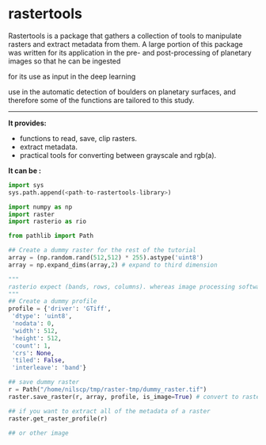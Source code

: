 # rastertools

Rastertools is a package that gathers a collection of tools to manipulate rasters and extract metadata from them. A large portion of this package was written for its application in the pre- and post-processing of planetary images so that he can be ingested 



for its use as input in the deep learning 



 use in the automatic detection of boulders on planetary surfaces, and therefore some of the functions are tailored to this study. 

----------------------

**It provides:**

+ functions to read, save, clip rasters.
+ extract metadata.
+ practical tools for converting between grayscale and rgb(a).



**It can be :**

```python
import sys
sys.path.append(<path-to-rastertools-library>)

import numpy as np
import raster
import rasterio as rio

from pathlib import Path

## Create a dummy raster for the rest of the tutorial
array = (np.random.rand(512,512) * 255).astype('uint8')
array = np.expand_dims(array,2) # expand to third dimension

"""
rasterio expect (bands, rows, columns). whereas image processing software like scikit-image, pillow and matplotlib expect (rows, columns, bands). See https://rasterio.readthedocs.io/en/stable/topics/image_processing.html for more details. reshape_as_raster and reshape_as_image from rasterio.plot can be used to change between one and the other (or numpy can be used to swap axes). 
"""
## Create a dummy profile
profile = {'driver': 'GTiff',
 'dtype': 'uint8',
 'nodata': 0,
 'width': 512,
 'height': 512,
 'count': 1,
 'crs': None,
 'tiled': False,
 'interleave': 'band'}

## save dummy raster
r = Path("/home/nilscp/tmp/raster-tmp/dummy_raster.tif")
raster.save_raster(r, array, profile, is_image=True) # convert to raster (bands, rows, columns)

## if you want to extract all of the metadata of a raster 
raster.get_raster_profile(r)

## or other image 


```


